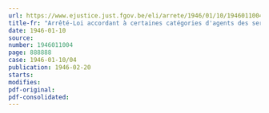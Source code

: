 ```yaml
---
url: https://www.ejustice.just.fgov.be/eli/arrete/1946/01/10/1946011004/justel
title-fr: "Arrêté-Loi accordant à certaines catégories d'agents des services publics le bénéfice de l'aide au rééquipement ménager (abrogé par L 27-03-1951, art. 13)"
date: 1946-01-10
source:
number: 1946011004
page: 888888
case: 1946-01-10/04
publication: 1946-02-20
starts:
modifies:
pdf-original:
pdf-consolidated:
---
```


